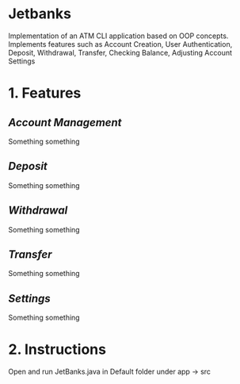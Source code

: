 # Jetbanks
Implementation of an ATM CLI application based on OOP concepts. Implements features such as Account Creation, User Authentication, Deposit, Withdrawal, Transfer, Checking Balance, Adjusting Account Settings

# 1. Features
## *Account Management*
Something something

## *Deposit*
Something something

## *Withdrawal*
Something something

## *Transfer*
Something something

## *Settings*
Something something

# 2. Instructions
Open and run JetBanks.java in Default folder under app -> src 
